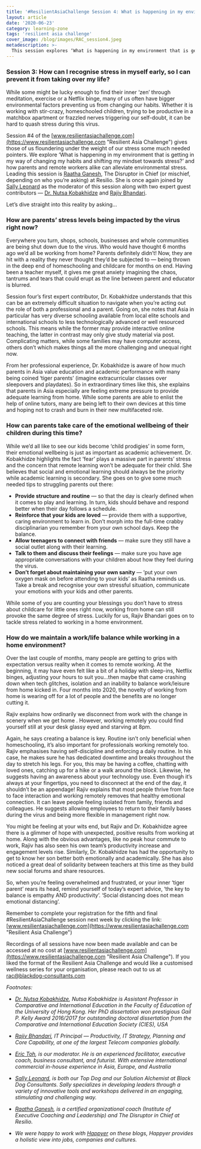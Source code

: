 ```yaml
---
title: '#ResilientAsiaChallenge Session 4: What is happening in my environment that is getting in my way of changing my habits and shifting my mindset towards stress?'
layout: article
date: '2020-06-23'
category: learning-zone
tags: 'resilient asia challenge'
cover_image: /blog/images/RAC_session4.jpeg
metadescription: >-
  This session explores ‘What is happening in my environment that is getting in my way of changing my habits and shifting my mindset towards stress?’ and how parents and remote workers alike can alleviate environmental stress.
---
```


### Session 3: How can I recognise stress in myself early, so I can prevent it from taking over my life?

While some might be lucky enough to find their inner ‘zen’ through meditation, exercise or a Netflix binge, many of us often have bigger environmental factors preventing us from changing our habits. Whether it is working with stir-crazy, homeschooled children, trying to be productive in a matchbox apartment or frazzled nerves triggering our self-doubt, it can be hard to quash stress during this virus.

Session #4 of the [www.resilientasiachallenge.com](https://www.resilientasiachallenge.com "Resilient Asia Challenge") gives those of us floundering under the weight of our stress some much needed pointers. We explore ‘What is happening in my environment that is getting in my way of changing my habits and shifting my mindset towards stress?’ and how parents and remote workers alike can alleviate environmental stress. Leading this session is [Raatha Ganesh](https://www.linkedin.com/in/raathaganesh/ "Raatha Ganesh"), The Disruptor in Chief (or mischief, depending on who you’re asking) at Resilio. She is once again joined by [Sally Leonard](https://www.linkedin.com/in/sallyleonard/ "Sally Leonard") as the moderator of this session along with two expert guest contributors — [Dr. Nutsa Kobakhidze](https://www.linkedin.com/in/magdanutsakobakhidze "Dr. Nutsa Kobakhidze") and [Rajiv Bhandari]("https://www.linkedin.com/in/rajiv-b-228843 "Rajiv Bhandari").

Let’s dive straight into this reality by asking…

### How are parents’ stress levels being impacted by the virus right now?

Everywhere you turn, shops, schools, businesses and whole communities are being shut down due to the virus. Who would have thought 6 months ago we’d all be working from home? Parents definitely didn’t! Now, they are hit with a reality they never thought they’d be subjected to — being thrown in the deep end of homeschooling and childcare for months on end. Having been a teacher myself, it gives me great anxiety imagining the chaos, tantrums and tears that could erupt as the line between parent and educator is blurred.

Session four’s first expert contributor, Dr. Kobakhidze understands that this can be an extremely difficult situation to navigate when you’re acting out the role of both a professional and a parent. Going on, she notes that Asia in particular has very diverse schooling available from local elite schools and international schools to less technologically advanced or well resourced schools. This means while the former may provide interactive online teaching, the latter in contrast may only give study material via post. Complicating matters, while some families may have computer access, others don’t which makes things all the more challenging and unequal right now.

From her professional experience, Dr. Kobakhidze is aware of how much parents in Asia value education and academic performance with many being coined ‘tiger parents’ (imagine extracurricular classes over sleepovers and playdates). So in extraordinary times like this, she explains that parents in Asia especially are feeling extreme pressure to provide adequate learning from home. While some parents are able to enlist the help of online tutors, many are being left to their own devices at this time and hoping not to crash and burn in their new multifaceted role.

### How can parents take care of the emotional wellbeing of their children during this time?
While we’d all like to see our kids become ‘child prodigies’ in some form, their emotional wellbeing is just as important as academic achievement. Dr. Kobakhidze highlights the fact ‘fear’ plays a massive part in parents’ stress and the concern that remote learning won’t be adequate for their child. She believes that social and emotional learning should always be the priority while academic learning is secondary. She goes on to give some much needed tips to struggling parents out there:

- **Provide structure and routine** — so that the day is clearly defined when it comes to play and learning. In turn, kids should behave and respond better when their day follows a schedule.
- **Reinforce that your kids are loved** — provide them with a supportive, caring environment to learn in. Don’t morph into the full-time crabby disciplinarian you remember from your own school days. Keep the balance.
- **Allow teenagers to connect with friends** — make sure they still have a social outlet along with their learning.
- **Talk to them and discuss their feelings** — make sure you have age appropriate conversations with your children about how they feel during the virus.
- **Don’t forget about maintaining your own sanity** — ‘put your own oxygen mask on before attending to your kids’ as Raatha reminds us. Take a break and recognise your own stressful situation, communicate your emotions with your kids and other parents.

While some of you are counting your blessings you don’t have to stress about childcare for little ones right now, working from home can still provoke the same degree of stress. Luckily for us, Rajiv Bhandari goes on to tackle stress related to working in a home environment.

### How do we maintain a work/life balance while working in a home environment?
Over the last couple of months, many people are getting to grips with expectation versus reality when it comes to remote working. At the beginning, it may have even felt like a bit of a holiday with sleep-ins, Netflix binges, adjusting your hours to suit you…then maybe that came crashing down when tech glitches, isolation and an inability to balance work/leisure from home kicked in. Four months into 2020, the novelty of working from home is wearing off for a lot of people and the benefits are no longer cutting it.

Rajiv explains how ordinarily we disconnect from work with the change in scenery when we get home . However, working remotely you could find yourself still at your desk glassy eyed and starving at 8pm.

Again, he says creating a balance is key. Routine isn’t only beneficial when homeschooling, it’s also important for professionals working remotely too. Rajiv emphasises having self-discipline and enforcing a daily routine. In his case, he makes sure he has dedicated downtime and breaks throughout the day to stretch his legs. For you, this may be having a coffee, chatting with loved ones, catching up for a hike or a walk around the block. Likewise, he suggests having an awareness about your technology use. Even though it’s always at your fingertips, you need to disconnect at the end of the day, it shouldn’t be an appendage! Rajiv explains that most people thrive from face to face interaction and working remotely removes that healthy emotional connection. It can leave people feeling isolated from family, friends and colleagues. He suggests allowing employees to return to their family bases during the virus and being more flexible in management right now.

You might be feeling at your wits end, but Rajiv and Dr. Kobakhidze agree there is a glimmer of hope with unexpected, positive results from working at home. Along with the obvious advantages, like no peak hour commute to work, Rajiv has also seen his own team’s productivity increase and engagement levels rise. Similarly, Dr. Kobakhidze has had the opportunity to get to know her son better both emotionally and academically. She has also noticed a great deal of solidarity between teachers at this time as they build new social forums and share resources.

So, when you’re feeling overwhelmed and frustrated, or your inner ‘tiger parent’ rears its head, remind yourself of today’s expert advice, ‘the key to balance is empathy AND productivity’. ‘Social distancing does not mean emotional distancing’.

Remember to complete your registration for the fifth and final #ResilientAsiaChallenge session next week by clicking the link: [www.resilientasiachallenge.com](https://www.resilientasiachallenge.com "Resilient Asia Challenge")

Recordings of all sessions have now been made available and can be accessed at no cost at [www.resilientasiachallenge.com](https://www.resilientasiachallenge.com "Resilient Asia Challenge"). If you liked the format of the Resilient Asia Challenge and would like a customised wellness series for your organisation, please reach out to us at [rac@blackdog-consultants.com](mailto:rac@blackdog-consultants.com "Raatha Ganesh")

_Footnotes:_

- _[Dr. Nutsa Kobakhidze](https://www.linkedin.com/in/magdanutsakobakhidze "Dr. Nutsa Kobakhidze"), Nutsa Kobakhidze is Assistant Professor in Comparative and International Education in the Faculty of Education of the University of Hong Kong. Her PhD dissertation won prestigious Gail P. Kelly Award 2016/2017 for outstanding doctoral dissertation from the Comparative and International Education Society (CIES), USA_

- _[Rajiv Bhandari]("https://www.linkedin.com/in/rajiv-b-228843 "Rajiv Bhandari"), IT Principal — Productivity, IT Strategy, Planning and Core Capability, at one of the largest Telecom companies globally._

- _[Eric Toh](https://www.linkedin.com/in/erictoh/ "Eric Toh"), is our moderator. He is an experienced facilitator, executive coach, business consultant, and futurist. With extensive international commercial in-house experience in Asia, Europe, and Australia_

- _[Sally Leonard](https://www.linkedin.com/in/sallyleonard/ "Sally Leonard"), is both our Top Dog and our Solution Alchemist at Black Dog Consultants. Sally specializes in developing leaders through a variety of innovative tools and workshops delivered in an engaging, stimulating and challenging way._

- _[Raatha Ganesh](https://www.linkedin.com/in/raathaganesh/ "Raatha Ganesh"), is a certified organizational coach (Institute of Executive Coaching and Leadership) and The Disruptor in Chief at Resilio._

- _We were happy to work with [Happyer](http://www.happyer.io/ "Happyer.IO") on these blogs, Happyer provides a holistic view into jobs, companies and cultures._